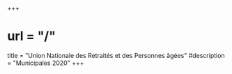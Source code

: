 +++
# url = "/"
title = "Union Nationale des Retraités et des Personnes âgées"
#description = "Municipales 2020"
+++


